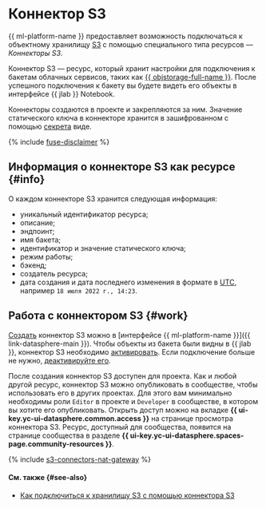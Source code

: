 # Коннектор S3

{{ ml-platform-name }} предоставляет возможность подключаться к объектному хранилищу [S3](../../glossary/s3.md) с помощью специального типа ресурсов — _Коннекторы S3_.

Коннектор S3 — ресурс, который хранит настройки для подключения к бакетам облачных сервисов, таких как [{{ objstorage-full-name }}](../../storage/). После успешного подключения к бакету вы будете видеть его объекты в интерфейсе {{ jlab }} Notebook.

Коннекторы создаются в проекте и закрепляются за ним. Значение статического ключа в коннекторе хранится в зашифрованном с помощью [секрета](secrets.md) виде.

{% include [fuse-disclaimer](../../_includes/datasphere/fuse-disclaimer.md) %}

## Информация о коннекторе S3 как ресурсе {#info}

О каждом коннекторе S3 хранится следующая информация:

* уникальный идентификатор ресурса;
* описание;
* эндпоинт;
* имя бакета;
* идентификатор и значение статического ключа;
* режим работы;
* бэкенд;
* создатель ресурса;
* дата создания и дата последнего изменения в формате в [UTC](https://ru.wikipedia.org/wiki/Всемирное_координированное_время), например `18 июля 2022 г., 14:23`.

## Работа с коннектором S3 {#work}

[Создать](../operations/data/s3-connectors.md) коннектор S3 можно в [интерфейсе {{ ml-platform-name }}]({{ link-datasphere-main }}). Чтобы объекты из бакета были видны в {{ jlab }}, коннектор S3 необходимо [активировать](../operations/data/s3-connectors.md#mount). Если подключение больше не нужно, [деактивируйте его](../operations/data/s3-connectors.md#unmount).

После создания коннектор S3 доступен для проекта. Как и любой другой ресурс, коннектор S3 можно опубликовать в сообществе, чтобы использовать его в других проектах. Для этого вам минимально необходимы роли `Editor` в проекте и `Developer` в сообществе, в котором вы хотите его опубликовать. Открыть доступ можно на вкладке **{{ ui-key.yc-ui-datasphere.common.access }}** на странице просмотра коннектора S3. Ресурс, доступный для сообщества, появится на странице сообщества в разделе **{{ ui-key.yc-ui-datasphere.spaces-page.community-resources }}**.

{% include [s3-connectors-nat-gateway](../../_includes/datasphere/s3-connectors-nat-gateway.md) %}

#### См. также {#see-also}

* [Как подключиться к хранилищу S3 с помощью коннектора S3](../operations/data/s3-connectors.md)